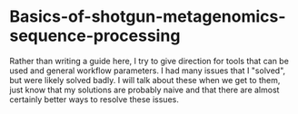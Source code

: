 # Basics-of-shotgun-metagenomics-sequence-processing
Rather than writing a guide here, I try to give direction for tools that can be used and general workflow parameters. I had many issues that I "solved", but were likely solved badly. I will talk about these when we get to them, just know that my solutions are probably naive and that there are almost certainly better ways to resolve these issues.
